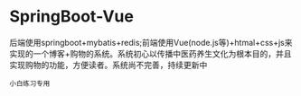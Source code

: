 # SpringBoot-Vue
后端使用springboot+mybatis+redis;前端使用Vue(node.js等)+htmal+css+js来实现的一个博客+购物的系统。系统初心以传播中医药养生文化为根本目的，并且实现购物的功能，方便读者。系统尚不完善，持续更新中

``小白练习专用``

